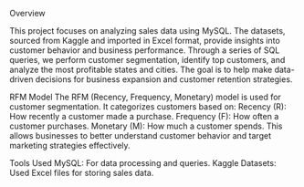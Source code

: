 Overview

This project focuses on analyzing sales data using MySQL. The datasets, sourced from Kaggle and imported in Excel format, provide insights into customer behavior and business performance. 
Through a series of SQL queries, we perform customer segmentation, identify top customers, and analyze the most profitable states and cities. The goal is to help make data-driven decisions for business expansion and customer retention strategies.

RFM Model
The RFM (Recency, Frequency, Monetary) model is used for customer segmentation. It categorizes customers based on:
Recency (R): How recently a customer made a purchase.
Frequency (F): How often a customer purchases.
Monetary (M): How much a customer spends.
This allows businesses to better understand customer behavior and target marketing strategies effectively.

Tools Used
MySQL: For data processing and queries.
Kaggle Datasets: Used Excel files for storing sales data.
